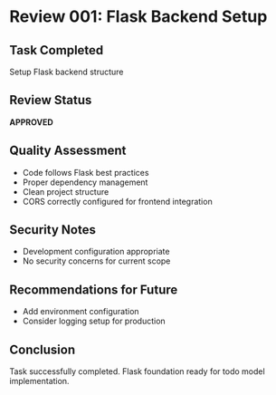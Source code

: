 # Review 001: Flask Backend Setup

## Task Completed
Setup Flask backend structure

## Review Status
**APPROVED**

## Quality Assessment
- Code follows Flask best practices
- Proper dependency management
- Clean project structure
- CORS correctly configured for frontend integration

## Security Notes
- Development configuration appropriate
- No security concerns for current scope

## Recommendations for Future
- Add environment configuration
- Consider logging setup for production

## Conclusion
Task successfully completed. Flask foundation ready for todo model implementation.